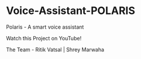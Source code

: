 # Voice-Assistant-POLARIS
Polaris - A smart voice assistant 

Watch this Project on YouTube!

The Team - Ritik Vatsal | Shrey Marwaha 
